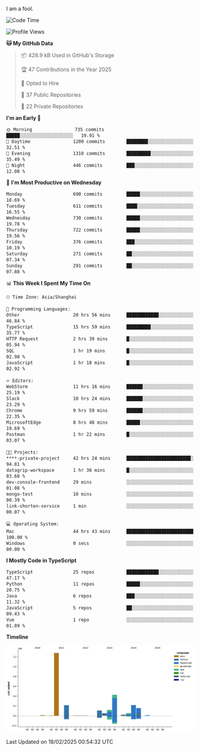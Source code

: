I am a fool.

<!--START_SECTION:waka-->
![Code Time](http://img.shields.io/badge/Code%20Time-2%2C585%20hrs%207%20mins-blue)

![Profile Views](http://img.shields.io/badge/Profile%20Views-4-blue)

**🐱 My GitHub Data** 

> 📦 428.9 kB Used in GitHub's Storage 
 > 
> 🏆 47 Contributions in the Year 2025
 > 
> 💼 Opted to Hire
 > 
> 📜 37 Public Repositories 
 > 
> 🔑 22 Private Repositories 
 > 
**I'm an Early 🐤** 

```text
🌞 Morning                735 commits         █████░░░░░░░░░░░░░░░░░░░░   19.91 % 
🌆 Daytime                1200 commits        ████████░░░░░░░░░░░░░░░░░   32.51 % 
🌃 Evening                1310 commits        █████████░░░░░░░░░░░░░░░░   35.49 % 
🌙 Night                  446 commits         ███░░░░░░░░░░░░░░░░░░░░░░   12.08 % 
```
📅 **I'm Most Productive on Wednesday** 

```text
Monday                   690 commits         █████░░░░░░░░░░░░░░░░░░░░   18.69 % 
Tuesday                  611 commits         ████░░░░░░░░░░░░░░░░░░░░░   16.55 % 
Wednesday                730 commits         █████░░░░░░░░░░░░░░░░░░░░   19.78 % 
Thursday                 722 commits         █████░░░░░░░░░░░░░░░░░░░░   19.56 % 
Friday                   376 commits         ███░░░░░░░░░░░░░░░░░░░░░░   10.19 % 
Saturday                 271 commits         ██░░░░░░░░░░░░░░░░░░░░░░░   07.34 % 
Sunday                   291 commits         ██░░░░░░░░░░░░░░░░░░░░░░░   07.88 % 
```


📊 **This Week I Spent My Time On** 

```text
🕑︎ Time Zone: Asia/Shanghai

💬 Programming Languages: 
Other                    20 hrs 56 mins      ████████████░░░░░░░░░░░░░   46.84 % 
TypeScript               15 hrs 59 mins      █████████░░░░░░░░░░░░░░░░   35.77 % 
HTTP Request             2 hrs 39 mins       █░░░░░░░░░░░░░░░░░░░░░░░░   05.94 % 
SQL                      1 hr 19 mins        █░░░░░░░░░░░░░░░░░░░░░░░░   02.98 % 
JavaScript               1 hr 18 mins        █░░░░░░░░░░░░░░░░░░░░░░░░   02.92 % 

🔥 Editors: 
WebStorm                 11 hrs 16 mins      ██████░░░░░░░░░░░░░░░░░░░   25.19 % 
Slack                    10 hrs 24 mins      ██████░░░░░░░░░░░░░░░░░░░   23.29 % 
Chrome                   9 hrs 59 mins       ██████░░░░░░░░░░░░░░░░░░░   22.35 % 
MicrosoftEdge            8 hrs 48 mins       █████░░░░░░░░░░░░░░░░░░░░   19.69 % 
Postman                  1 hr 22 mins        █░░░░░░░░░░░░░░░░░░░░░░░░   03.07 % 

🐱‍💻 Projects: 
****-private-project     42 hrs 24 mins      ████████████████████████░   94.81 % 
datagrip-workspace       1 hr 36 mins        █░░░░░░░░░░░░░░░░░░░░░░░░   03.60 % 
dev-console-frontend     29 mins             ░░░░░░░░░░░░░░░░░░░░░░░░░   01.08 % 
mongo-test               10 mins             ░░░░░░░░░░░░░░░░░░░░░░░░░   00.39 % 
link-shorten-service     1 min               ░░░░░░░░░░░░░░░░░░░░░░░░░   00.07 % 

💻 Operating System: 
Mac                      44 hrs 43 mins      █████████████████████████   100.00 % 
Windows                  0 secs              ░░░░░░░░░░░░░░░░░░░░░░░░░   00.00 % 
```

**I Mostly Code in TypeScript** 

```text
TypeScript               25 repos            ████████████░░░░░░░░░░░░░   47.17 % 
Python                   11 repos            █████░░░░░░░░░░░░░░░░░░░░   20.75 % 
Java                     6 repos             ███░░░░░░░░░░░░░░░░░░░░░░   11.32 % 
JavaScript               5 repos             ██░░░░░░░░░░░░░░░░░░░░░░░   09.43 % 
Vue                      1 repo              ░░░░░░░░░░░░░░░░░░░░░░░░░   01.89 % 
```



**Timeline**

![Lines of Code chart](https://raw.githubusercontent.com/VeejaLiu/VeejaLiu/master/assets/bar_graph.png)


 Last Updated on 18/02/2025 00:54:32 UTC
<!--END_SECTION:waka-->
